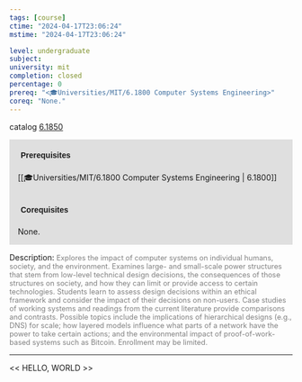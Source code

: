 ```yaml
---
tags: [course]
ctime: "2024-04-17T23:06:24"
mstime: "2024-04-17T23:06:24"

level: undergraduate
subject: 
university: mit
completion: closed
percentage: 0
prereq: "<🎓Universities/MIT/6.1800 Computer Systems Engineering>"
coreq: "None."
---
```


catalog [6.1850](http://student.mit.edu/catalog/m6a.html#6.1850)

<span style="display: block; padding: 15px; background-color: rgb(100, 100, 100, 0.2);"><font id="m_prereq3330_0" style="display: block; font-family: Arial, sans-serif; font-weight: bold; padding: 5px">Prerequisites</font><br><span id="prereq3330_0">[[🎓Universities/MIT/6.1800 Computer Systems Engineering | 6.1800]]</span></span>
<span style="display: block; padding: 15px; background-color: rgb(100, 100, 100, 0.2);"><font id="m_coreq3330_0" style="display: block; font-family: Arial, sans-serif; font-weight: bold; padding: 5px">Corequisites</font><br><span id="coreq3330_0">None.</span></span>

<font style="">Description:</font>
<font style="color: grey; font-size: 0.8rem;">Explores the impact of computer systems on individual humans, society, and the environment. Examines large- and small-scale power structures that stem from low-level technical design decisions, the consequences of those structures on society, and how they can limit or provide access to certain technologies. Students learn to assess design decisions within an ethical framework and consider the impact of their decisions on non-users. Case studies of working systems and readings from the current literature provide comparisons and contrasts. Possible topics include the implications of hierarchical designs (e.g., DNS) for scale; how layered models influence what parts of a network have the power to take certain actions; and the environmental impact of proof-of-work-based systems such as Bitcoin. Enrollment may be limited.</font>



---

<< HELLO, WORLD >>
